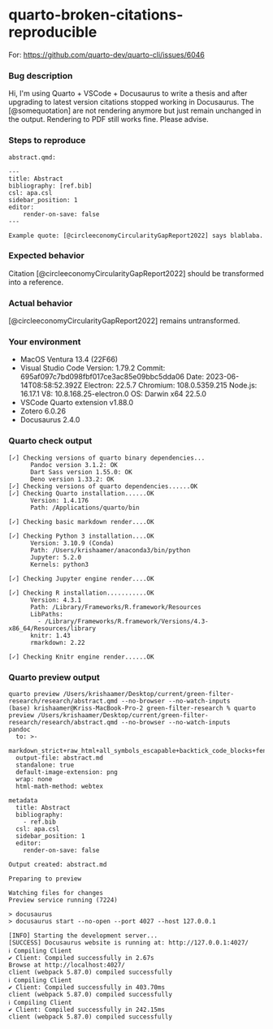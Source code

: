 # quarto-broken-citations-reproducible

For: https://github.com/quarto-dev/quarto-cli/issues/6046

### Bug description

Hi, I'm using Quarto + VSCode + Docusaurus to write a thesis and after upgrading to latest version citations stopped working in Docusaurus. The [@somequotation] are not rendering anymore but just remain unchanged in the output. Rendering to PDF still works fine. Please advise.

### Steps to reproduce

`abstract.qmd:`
```
---
title: Abstract
bibliography: [ref.bib]
csl: apa.csl
sidebar_position: 1
editor:
    render-on-save: false
---

Example quote: [@circleeconomyCircularityGapReport2022] says blablaba.
```

### Expected behavior

Citation [@circleeconomyCircularityGapReport2022] should be transformed into a reference.

### Actual behavior

[@circleeconomyCircularityGapReport2022] remains untransformed.

### Your environment

- MacOS Ventura 13.4 (22F66)
- Visual Studio Code Version: 1.79.2
Commit: 695af097c7bd098fbf017ce3ac85e09bbc5dda06
Date: 2023-06-14T08:58:52.392Z
Electron: 22.5.7
Chromium: 108.0.5359.215
Node.js: 16.17.1
V8: 10.8.168.25-electron.0
OS: Darwin x64 22.5.0
- VSCode Quarto extension v1.88.0
- Zotero 6.0.26
- Docusaurus 2.4.0

### Quarto check output

```
[✓] Checking versions of quarto binary dependencies...
      Pandoc version 3.1.2: OK
      Dart Sass version 1.55.0: OK
      Deno version 1.33.2: OK
[✓] Checking versions of quarto dependencies......OK
[✓] Checking Quarto installation......OK
      Version: 1.4.176
      Path: /Applications/quarto/bin

[✓] Checking basic markdown render....OK

[✓] Checking Python 3 installation....OK
      Version: 3.10.9 (Conda)
      Path: /Users/krishaamer/anaconda3/bin/python
      Jupyter: 5.2.0
      Kernels: python3

[✓] Checking Jupyter engine render....OK

[✓] Checking R installation...........OK
      Version: 4.3.1
      Path: /Library/Frameworks/R.framework/Resources
      LibPaths:
        - /Library/Frameworks/R.framework/Versions/4.3-x86_64/Resources/library
      knitr: 1.43
      rmarkdown: 2.22

[✓] Checking Knitr engine render......OK

```

### Quarto preview output

```
quarto preview /Users/krishaamer/Desktop/current/green-filter-research/research/abstract.qmd --no-browser --no-watch-inputs
(base) krishaamer@Kriss-MacBook-Pro-2 green-filter-research % quarto preview /Users/krishaamer/Desktop/current/green-filter-research/research/abstract.qmd --no-browser --no-watch-inputs
pandoc 
  to: >-
    markdown_strict+raw_html+all_symbols_escapable+backtick_code_blocks+fenced_code_blocks+space_in_atx_header+intraword_underscores+lists_without_preceding_blankline+shortcut_reference_links+autolink_bare_uris+emoji+footnotes+gfm_auto_identifiers+pipe_tables+strikeout+task_lists+tex_math_dollars+pipe_tables+tex_math_dollars+header_attributes+raw_html+all_symbols_escapable+backtick_code_blocks+fenced_code_blocks+space_in_atx_header+intraword_underscores+lists_without_preceding_blankline+shortcut_reference_links
  output-file: abstract.md
  standalone: true
  default-image-extension: png
  wrap: none
  html-math-method: webtex
  
metadata
  title: Abstract
  bibliography:
    - ref.bib
  csl: apa.csl
  sidebar_position: 1
  editor:
    render-on-save: false
  
Output created: abstract.md

Preparing to preview

Watching files for changes
Preview service running (7224)

> docusaurus
> docusaurus start --no-open --port 4027 --host 127.0.0.1

[INFO] Starting the development server...
[SUCCESS] Docusaurus website is running at: http://127.0.0.1:4027/
ℹ Compiling Client
✔ Client: Compiled successfully in 2.67s
Browse at http://localhost:4027/
client (webpack 5.87.0) compiled successfully
ℹ Compiling Client
✔ Client: Compiled successfully in 403.70ms
client (webpack 5.87.0) compiled successfully
ℹ Compiling Client
✔ Client: Compiled successfully in 242.15ms
client (webpack 5.87.0) compiled successfully

```
